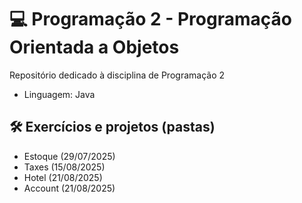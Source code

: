 # 💻 Programação 2 - Programação Orientada a Objetos

Repositório dedicado à disciplina de Programação 2
- Linguagem: Java

## 🛠️ Exercícios e projetos (pastas)
- Estoque (29/07/2025)
- Taxes (15/08/2025)
- Hotel (21/08/2025)
- Account (21/08/2025)
